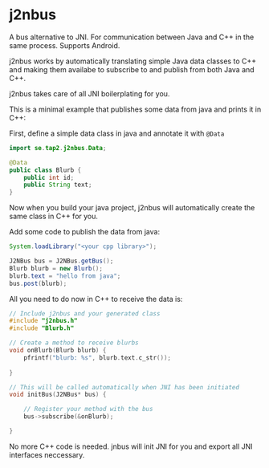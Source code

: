 j2nbus
======

A bus alternative to JNI. For communication between Java and C++ in the same process. Supports Android.

j2nbus works by automatically translating simple Java data classes to C++ and making them availabe to subscribe to and publish from both Java and C++.

j2nbus takes care of all JNI boilerplating for you. 

This is a minimal example that publishes some data from java and prints it in C++:

First, define a simple data class in java and annotate it with ```@Data```

```java
import se.tap2.j2nbus.Data;

@Data
public class Blurb {
    public int id;
    public String text;
}
```

Now when you build your java project, j2nbus will automatically create the same class in C++ for you.

Add some code to publish the data from java:

```java
System.loadLibrary("<your cpp library>");

J2NBus bus = J2NBus.getBus();
Blurb blurb = new Blurb();
blurb.text = "hello from java";
bus.post(blurb);
```

All you need to do now in C++ to receive the data is:

```Cpp
// Include j2nbus and your generated class
#include "j2nbus.h"
#include "Blurb.h"

// Create a method to receive blurbs
void onBlurb(Blurb blurb) {
	pfrintf("blurb: %s", blurb.text.c_str());
	
}

// This will be called automatically when JNI has been initiated
void initBus(J2NBus* bus) {

    // Register your method with the bus
	bus->subscribe(&onBlurb);

}

```

No more C++ code is needed. jnbus will init JNI for you and export all JNI interfaces neccessary.
